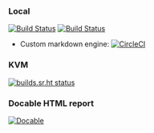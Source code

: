 
### Local

[![Build Status](https://travis-ci.org/ottomatica/docable-demo.svg?branch=master)](https://travis-ci.org/ottomatica/docable-demo) [![Build Status](https://dev.azure.com/Ottomatica/docable-demo/_apis/build/status/ottomatica.docable-demo?branchName=master)](https://dev.azure.com/Ottomatica/docable-demo/_build/latest?definitionId=2&branchName=master) 

* Custom markdown engine: [![CircleCI](https://circleci.com/gh/ottomatica/docable-demo.svg?style=svg)](https://circleci.com/gh/ottomatica/docable-demo)

### KVM

[![builds.sr.ht status](https://builds.sr.ht/~ottomatica.svg)](https://builds.sr.ht/~ottomatica?)

### Docable HTML report

[![Docable](https://img.shields.io/badge/Docable-Results-blue.svg)](https://ottomatica.github.io/docable-demo/latest/unix-service.html)
